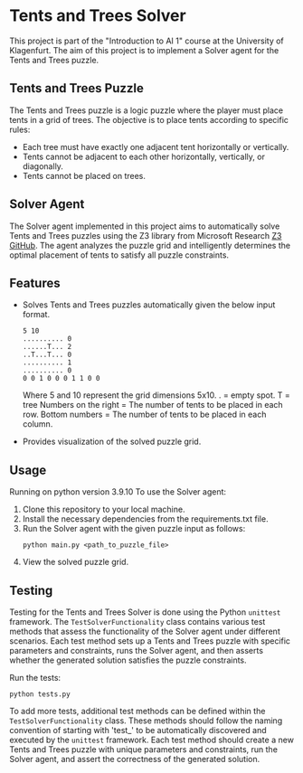 # Tents and Trees Solver

This project is part of the "Introduction to AI 1" course at the University of Klagenfurt. The aim of this project is to implement a Solver agent for the Tents and Trees puzzle.

## Tents and Trees Puzzle

The Tents and Trees puzzle is a logic puzzle where the player must place tents in a grid of trees. The objective is to place tents according to specific rules:

- Each tree must have exactly one adjacent tent horizontally or vertically.
- Tents cannot be adjacent to each other horizontally, vertically, or diagonally.
- Tents cannot be placed on trees.

## Solver Agent

The Solver agent implemented in this project aims to automatically solve Tents and Trees puzzles using the Z3 library from Microsoft Research [Z3 GitHub](https://github.com/Z3Prover/z3/wiki). The agent analyzes the puzzle grid and intelligently determines the optimal placement of tents to satisfy all puzzle constraints. 

## Features

- Solves Tents and Trees puzzles automatically given the below input format.

    ```
    5 10
    .......... 0
    ......T... 2
    ..T...T... 0
    .......... 1
    .......... 0
    0 0 1 0 0 0 1 1 0 0
    ```

    Where 5 and 10 represent the grid dimensions 5x10.
    . = empty spot. T = tree
    Numbers on the right = The number of tents to be placed in each row.
    Bottom numbers = The number of tents to be placed in each column.

- Provides visualization of the solved puzzle grid.

## Usage
Running on python version 3.9.10
To use the Solver agent:

1. Clone this repository to your local machine.
2. Install the necessary dependencies from the requirements.txt file.
3. Run the Solver agent with the given puzzle input as follows:
    ```
    python main.py <path_to_puzzle_file>
    ```
4. View the solved puzzle grid.

## Testing

Testing for the Tents and Trees Solver is done using the Python `unittest` framework. The `TestSolverFunctionality` class contains various test methods that assess the functionality of the Solver agent under different scenarios. Each test method sets up a Tents and Trees puzzle with specific parameters and constraints, runs the Solver agent, and then asserts whether the generated solution satisfies the puzzle constraints.

Run the tests:
```
python tests.py
```

To add more tests, additional test methods can be defined within the `TestSolverFunctionality` class. These methods should follow the naming convention of starting with 'test_' to be automatically discovered and executed by the `unittest` framework. Each test method should create a new Tents and Trees puzzle with unique parameters and constraints, run the Solver agent, and assert the correctness of the generated solution.
